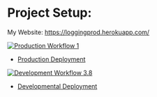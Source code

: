 # Project Setup:

My Website: https://loggingprod.herokuapp.com/

[![Production Workflow 1](https://github.com/HamidRazavi7/Project3_loggingHW/actions/workflows/prod.yml/badge.svg)](https://github.com/HamidRazavi7/Project3_loggingHW/actions/workflows/prod.yml)
* [Production Deployment](https://loggingprod.herokuapp.com/)


[![Development Workflow 3.8](https://github.com/HamidRazavi7/Project3_loggingHW/actions/workflows/dev.yml/badge.svg)](https://github.com/HamidRazavi7/Project3_loggingHW/actions/workflows/dev.yml)
* [Developmental Deployment](https://loggingdev.herokuapp.com/)

